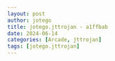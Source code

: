 ```yaml
---
layout: post
author: jotego
title: jotego.jttrojan - a1ffbab
date: 2024-06-14
categories: [Arcade, jttrojan]
tags: [jotego.jttrojan]
---
```


